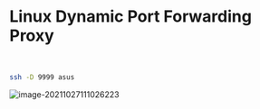 # Linux Dynamic Port Forwarding Proxy

​	

```zsh
ssh -D 9999 asus
```



![image-20211027111026223](/home/shane/Documents/git/mdblog/OS/linux/proxy.assets/image-20211027111026223.png)